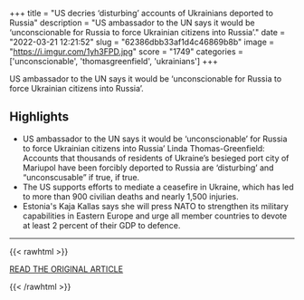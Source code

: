 +++
title = "US decries ‘disturbing’ accounts of Ukrainians deported to Russia"
description = "US ambassador to the UN says it would be ‘unconscionable for Russia to force Ukrainian citizens into Russia’."
date = "2022-03-21 12:21:52"
slug = "62386dbb33af1d4c46869b8b"
image = "https://i.imgur.com/1yh3FPD.jpg"
score = "1749"
categories = ['unconscionable', 'thomasgreenfield', 'ukrainians']
+++

US ambassador to the UN says it would be ‘unconscionable for Russia to force Ukrainian citizens into Russia’.

## Highlights

- US ambassador to the UN says it would be ‘unconscionable’ for Russia to force Ukrainian citizens into Russia’ Linda Thomas-Greenfield: Accounts that thousands of residents of Ukraine’s besieged port city of Mariupol have been forcibly deported to Russia are ‘disturbing’ and “unconscusable” if true, if true.
- The US supports efforts to mediate a ceasefire in Ukraine, which has led to more than 900 civilian deaths and nearly 1,500 injuries.
- Estonia's Kaja Kallas says she will press NATO to strengthen its military capabilities in Eastern Europe and urge all member countries to devote at least 2 percent of their GDP to defence.

---

{{< rawhtml >}}
  <p class="article-category">
    <a target="_blank" href="https://www.aljazeera.com/news/2022/3/20/us-decries-disturbing-accounts-of-ukrainians-deported-to-russia">READ THE ORIGINAL ARTICLE</a>
  </p>
{{< /rawhtml >}}
